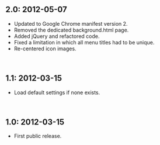 ## 2.0: 2012-05-07
- Updated to Google Chrome manifest version 2.
- Removed the dedicated background.html page.
- Added jQuery and refactored code.
- Fixed a limitation in which all menu titles had to be unique.
- Re-centered icon images.

<br />

## 1.1: 2012-03-15
- Load default settings if none exists.

<br />

## 1.0: 2012-03-15
- First public release.
